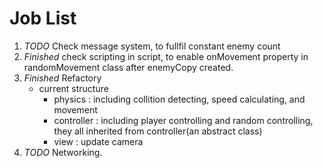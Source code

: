 # Job List
1. _TODO_ Check message system, to fullfil constant enemy count
2. _Finished_ check scripting in script, to enable onMovement property in randomMovement class after enemyCopy created.
3. _Finished_ Refactory
	- current structure
		+ physics : including collition detecting, speed calculating, and movement
		+ controller : including player controlling and random controlling, they all inherited from controller(an abstract class)
		+ view : update camera
4. _TODO_ Networking.

